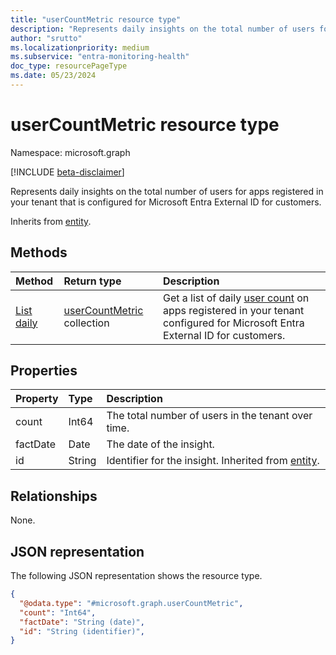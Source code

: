```yaml
---
title: "userCountMetric resource type"
description: "Represents daily insights on the total number of users for apps registered in your tenant that is configured for Microsoft Entra External ID for customers."
author: "srutto"
ms.localizationpriority: medium
ms.subservice: "entra-monitoring-health"
doc_type: resourcePageType
ms.date: 05/23/2024
---
```


# userCountMetric resource type

Namespace: microsoft.graph

[!INCLUDE [beta-disclaimer](../../includes/beta-disclaimer.md)]

Represents daily insights on the total number of users for apps registered in your tenant that is configured for Microsoft Entra External ID for customers.

Inherits from [entity](../resources/entity.md).

## Methods
|Method|Return type|Description|
|:---|:---|:---|
|[List daily](../api/dailyuserinsightmetricsroot-list-usercount.md)| [userCountMetric](../resources/usercountmetric.md) collection|Get a list of daily [user count](../resources/usercountmetric.md) on apps registered in your tenant configured for Microsoft Entra External ID for customers.|

## Properties
|Property|Type|Description|
|:---|:---|:---|
|count|Int64| The total number of users in the tenant over time.|
|factDate|Date| The date of the insight.|
|id|String| Identifier for the insight. Inherited from [entity](../resources/entity.md).|

## Relationships
None.

## JSON representation
The following JSON representation shows the resource type.
<!-- {
  "blockType": "resource",
  "keyProperty": "id",
  "@odata.type": "microsoft.graph.userCountMetric",
  "openType": false
}
-->
``` json
{
  "@odata.type": "#microsoft.graph.userCountMetric",
  "count": "Int64",
  "factDate": "String (date)",
  "id": "String (identifier)",
}
```
